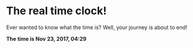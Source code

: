 # The real time clock!

Ever wanted to know what the time is? Well, your journey is about to end!

**The time is Nov 23, 2017, 04:29**